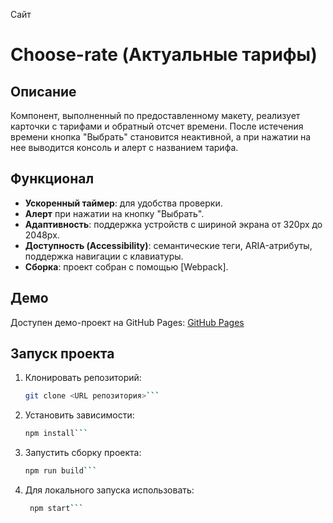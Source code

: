 Сайт
# Choose-rate (Актуальные тарифы)

## Описание
Компонент, выполненный по предоставленному макету, реализует карточки с тарифами и обратный отсчет времени. После истечения времени кнопка "Выбрать" становится неактивной, а при нажатии на нее выводится консоль и алерт с названием тарифа.

## Функционал
- **Ускоренный таймер**: для удобства проверки.
- **Алерт** при нажатии на кнопку "Выбрать".
- **Адаптивность**: поддержка устройств с шириной экрана от 320px до 2048px.
- **Доступность (Accessibility)**: семантические теги, ARIA-атрибуты, поддержка навигации с клавиатуры.
- **Сборка**: проект собран с помощью [Webpack].

## Демо
Доступен демо-проект на GitHub Pages: [GitHub Pages](https://k4mas.github.io/choose-rate/)

## Запуск проекта
1. Клонировать репозиторий:
   ```bash
   git clone <URL репозитория>```
2. Установить зависимости:
    ```bash
    npm install```
3. Запустить сборку проекта:
      ```bash
    npm run build```
4. Для локального запуска использовать:
   ```bash
    npm start```